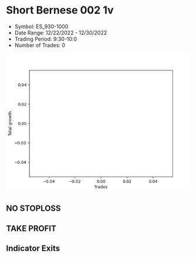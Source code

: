 # Short Bernese 002 1v 
- Symbol: ES_930-1000
- Date Range: 12/22/2022 - 12/30/2022
- Trading Period: 9:30-10:0
- Number of Trades: 0

![Plot](ShortBernese0021vES_930-1000.png)
## NO STOPLOSS














## TAKE PROFIT











## Indicator Exits

